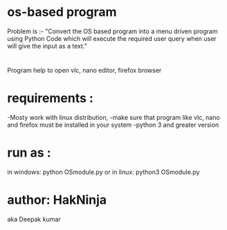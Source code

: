 # os-based program
Problem is :- "Convert the OS based program into a menu driven program using Python Code which will execute the required user query when user will give the input as a text."

# 
Program help to open vlc, nano editor, firefox browser

# requirements :
  -Mosty work with linux distribution,
  -make sure that program like vlc, nano and firefox must be installed in your system 
  -python 3 and greater version

# run as :
in windows: python OSmodule.py 
or
in linux: python3 OSmodule.py 

# author: HakNinja 
  aka Deepak kumar
